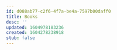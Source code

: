 ```yaml
---
id: d088ab77-c2f6-4f7a-be4a-7597b00daff0
title: Books
desc: ''
updated: 1604978183236
created: 1604278238918
stub: false
---
```


